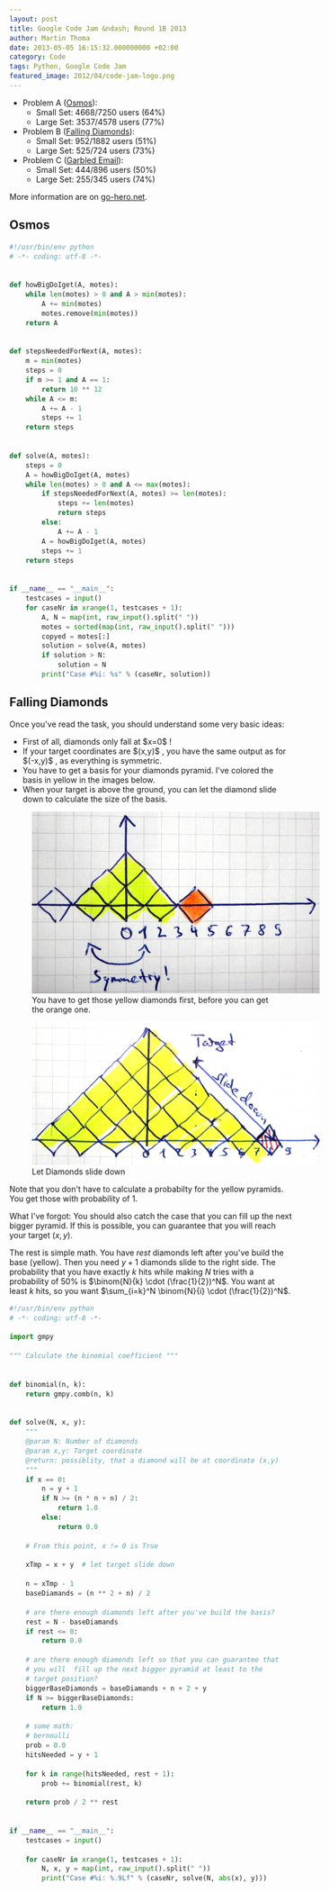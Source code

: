 ```yaml
---
layout: post
title: Google Code Jam &ndash; Round 1B 2013
author: Martin Thoma
date: 2013-05-05 16:15:32.000000000 +02:00
category: Code
tags: Python, Google Code Jam
featured_image: 2012/04/code-jam-logo.png
---
```

<ul>
<li>Problem A (<a href="https://code.google.com/codejam/contest/2434486/dashboard#s=p0">Osmos</a>):
  <ul>
    <li>Small Set: 4668/7250 users (64%)</li>
    <li>Large Set: 3537/4578 users (77%)</li>
  </ul>
<li>Problem B (<a href="https://code.google.com/codejam/contest/2434486/dashboard#s=p1">Falling Diamonds</a>):
  <ul>
    <li>Small Set: 952/1882 users (51%)</li>
    <li>Large Set: 525/724 users (73%)</li>
  </ul>
</li>
<li>Problem C (<a href="https://code.google.com/codejam/contest/2434486/dashboard#s=p2">Garbled Email</a>):
  <ul>
    <li>Small Set: 444/896 users (50%)</li>
    <li>Large Set: 255/345 users (74%)</li>
  </ul>
</li>
</ul>

More information are on <a href="http://www.go-hero.net/jam/13/round/2">go-hero.net</a>.

<h2>Osmos</h2>

```python
#!/usr/bin/env python
# -*- coding: utf-8 -*-


def howBigDoIget(A, motes):
    while len(motes) > 0 and A > min(motes):
        A += min(motes)
        motes.remove(min(motes))
    return A


def stepsNeededForNext(A, motes):
    m = min(motes)
    steps = 0
    if m >= 1 and A == 1:
        return 10 ** 12
    while A <= m:
        A += A - 1
        steps += 1
    return steps


def solve(A, motes):
    steps = 0
    A = howBigDoIget(A, motes)
    while len(motes) > 0 and A <= max(motes):
        if stepsNeededForNext(A, motes) >= len(motes):
            steps += len(motes)
            return steps
        else:
            A += A - 1
        A = howBigDoIget(A, motes)
        steps += 1
    return steps


if __name__ == "__main__":
    testcases = input()
    for caseNr in xrange(1, testcases + 1):
        A, N = map(int, raw_input().split(" "))
        motes = sorted(map(int, raw_input().split(" ")))
        copyed = motes[:]
        solution = solve(A, motes)
        if solution > N:
            solution = N
        print("Case #%i: %s" % (caseNr, solution))
```


<h2>Falling Diamonds</h2>
Once you've read the task, you should understand some very basic ideas:

<ul>
  <li>First of all, diamonds only fall at $x=0$ !</li>
  <li>If your target coordinates are $(x,y)$ , you have the same output as for $(-x,y)$ , as everything is symmetric.</li>
  <li>You have to get a basis for your diamonds pyramid. I've colored the basis in yellow in the images below.</li>
  <li>When your target is above the ground, you can let the diamond slide down to calculate the size of the basis.</li>
</ul>

<figure class="aligncenter">
            <a href="../images/2013/05/falling-diamonds-base.jpg"><img src="../images/2013/05/falling-diamonds-base.jpg" alt="A basis for diamonds" style="max-width:512px;max-height:323px" class="size-full wp-image-65431"/></a>
            <figcaption class="text-center">You have to get those yellow diamonds first, before you can get the orange one.</figcaption>
        </figure>

<figure class="aligncenter">
            <a href="../images/2013/05/falling-diamonds-slide.jpg"><img src="../images/2013/05/falling-diamonds-slide.jpg" alt="Let Diamonds slide down" style="max-width:512px;max-height:254px" class="size-full wp-image-65441"/></a>
            <figcaption class="text-center">Let Diamonds slide down</figcaption>
        </figure>

Note that you don't have to calculate a probabilty for the yellow pyramids. You get those with probability of 1.

What I've forgot: You should also catch the case that you can fill up the next bigger pyramid. If this is possible, you can guarantee that you will reach your target $(x,y)$.

The rest is simple math. You have $rest$ diamonds left after you've build the base (yellow). Then you need $y+1$ diamonds slide to the right side. The probability that you have exactly $k$ hits while making $N$ tries with a probability of 50% is $\binom{N}{k} \cdot (\frac{1}{2})^N$. You want at least $k$ hits, so you want $\sum_{i=k}^N \binom{N}{i} \cdot (\frac{1}{2})^N$.


```python
#!/usr/bin/env python
# -*- coding: utf-8 -*-

import gmpy

""" Calculate the binomial coefficient """


def binomial(n, k):
    return gmpy.comb(n, k)


def solve(N, x, y):
    """
    @param N: Number of diamonds
    @param x,y: Target coordinate
    @return: possiblity, that a diamond will be at coordinate (x,y)
    """
    if x == 0:
        n = y + 1
        if N >= (n * n + n) / 2:
            return 1.0
        else:
            return 0.0

    # From this point, x != 0 is True

    xTmp = x + y  # let target slide down

    n = xTmp - 1
    baseDiamands = (n ** 2 + n) / 2

    # are there enough diamonds left after you've build the basis?
    rest = N - baseDiamands
    if rest <= 0:
        return 0.0

    # are there enough diamonds left so that you can guarantee that
    # you will  fill up the next bigger pyramid at least to the
    # target position?
    biggerBaseDiamonds = baseDiamands + n + 2 + y
    if N >= biggerBaseDiamonds:
        return 1.0

    # some math:
    # bernoulli
    prob = 0.0
    hitsNeeded = y + 1

    for k in range(hitsNeeded, rest + 1):
        prob += binomial(rest, k)

    return prob / 2 ** rest


if __name__ == "__main__":
    testcases = input()

    for caseNr in xrange(1, testcases + 1):
        N, x, y = map(int, raw_input().split(" "))
        print("Case #%i: %.9Lf" % (caseNr, solve(N, abs(x), y)))
```

